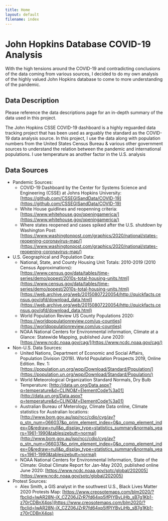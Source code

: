 ```yaml
---
title: Home
layout: default
filename: index
---
```


# John Hopkins Database COVID-19 Analysis

With the high tensions around the COVID-19 and contradicting conclusions of the data coming from various sources, I decided to do my own analysis of the highly valued John Hopkins database to come to more understanding of the pandemic.

## Data Description

Please reference the data descriptions page for an in-depth summary of the data used in this project.

The John Hopkins CSSE COVID-19 dashboard is a highly reguarded data tracking project that has been used as arguably the standard as the COVID-19 data analysis source. In this project, I use the data along with population numbers from the United States Census Bureau & various other government sources to understand the relation between the pandemic and international populations. I use temperature as another factor in the U.S. analysis

## Data Sources

- Pandemic Sources:
  - COVID-19 Dashboard by the Center for Systems Science and Engineering (CSSE) at Johns Hopkins University: [https://github.com/CSSEGISandData/COVID-19](https://github.com/CSSEGISandData/COVID-19)
  - White House guidlines and reopenning criteria: [https://www.whitehouse.gov/openingamerica/](https://www.whitehouse.gov/openingamerica/)
  - Where states reopened and cases spiked after the U.S. shutdown by Washington Post: [https://www.washingtonpost.com/graphics/2020/national/states-reopening-coronavirus-map/](https://www.washingtonpost.com/graphics/2020/national/states-reopening-coronavirus-map/)
- U.S. Geographical and Population Data:
  - National, State, and County Housing Unit Totals: 2010-2019 (2010 Census Approximations):  
    [https://www.census.gov/data/tables/time-series/demo/popest/2010s-total-housing-units.html](https://www.census.gov/data/tables/time-series/demo/popest/2010s-total-housing-units.html)  
    [https://web.archive.org/web/20150807220054/http://quickfacts.census.gov/qfd/download_data.html](https://web.archive.org/web/20150807220054/http://quickfacts.census.gov/qfd/download_data.html)
  - World Population Review US County Populations 2020: [https://worldpopulationreview.com/us-counties](https://worldpopulationreview.com/us-counties)
  - NOAA National Centers for Environmental information, Climate at a Glance: Statewide Mapping, published June 2020: [https://www.ncdc.noaa.gov/cag/](https://www.ncdc.noaa.gov/cag/)
- Non-U.S. Data Sources:
  - United Nations, Department of Economic and Social Affairs, Population Division (2019). World Population Prospects 2019, Online Edition. Rev. 1:  
    [https://population.un.org/wpp/Download/Standard/Population/](https://population.un.org/wpp/Download/Standard/Population/)
  - World Meteorological Organization Standard Normals, Dry Bulb Temperature:
    [http://data.un.org/Data.aspx?q=temperature&d=CLINO&f=ElementCode%3a01](http://data.un.org/Data.aspx?q=temperature&d=CLINO&f=ElementCode%3a01)
  - Australian Bureau of Meterology, Climate Data online, Climate statistics for Australian locations:
    [http://www.bom.gov.au/jsp/ncc/cdio/cvg/av?p_stn_num=066037&p_prim_element_index=0&p_comp_element_index=0&redraw=null&p_display_type=statistics_summary&normals_years=1961-1990&tablesizebutt=normal](http://www.bom.gov.au/jsp/ncc/cdio/cvg/av?p_stn_num=066037&p_prim_element_index=0&p_comp_element_index=0&redraw=null&p_display_type=statistics_summary&normals_years=1961-1990&tablesizebutt=normal)
  - NOAA National Centers for Environmental Information, State of the Climate: Global Climate Report for Jan-May 2020, published online June 2020:
    [https://www.ncdc.noaa.gov/sotc/global/202005](https://www.ncdc.noaa.gov/sotc/global/202005)
- Protest Sources:
  - Alex Smith, a GIS analyst in the southwest U.S., Black Lives Matter 2020 Protests Map: [https://www.creosotemaps.com/blm2020/?fbclid=IwAR28N-iX_CZZ06JZrR7fd64xp5lfPIYBvLiHb_sB7g1Kb1-z70rCDBnX4qs](https://www.creosotemaps.com/blm2020/?fbclid=IwAR28N-iX_CZZ06JZrR7fd64xp5lfPIYBvLiHb_sB7g1Kb1-z70rCDBnX4qs)
